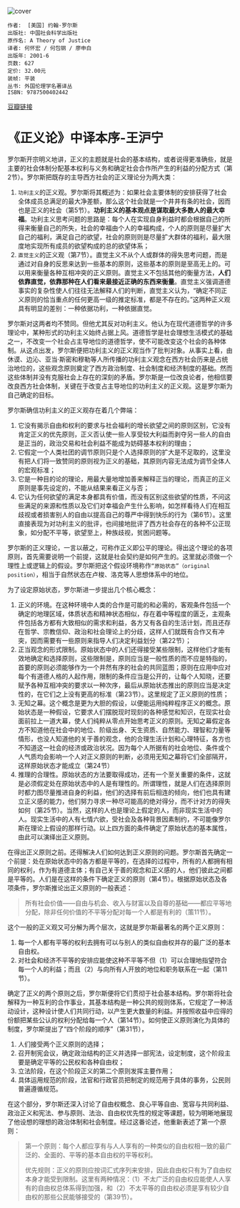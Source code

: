![cover](https://img9.doubanio.com/view/subject/s/public/s1271996.jpg)

    作者:  [美国] 约翰·罗尔斯
    出版社: 中国社会科学出版社
    原作名: A Theory of Justice
    译者: 何怀宏 / 何包钢 / 廖申白
    出版年: 2001-6
    页数: 627
    定价: 32.00元
    装帧: 平装
    丛书: 外国伦理学名著译丛
    ISBN: 9787500402442

[豆瓣链接](https://book.douban.com/subject/1028268/)



# 《正义论》中译本序-王沪宁


罗尔斯开宗明义地讲，正义的主题就是社会的基本结构，或者说得更准确些，就是主要的社会体制分配基本权利与义务和确定社会合作所产生的利益的分配方式（第2节）。罗尔斯把既存的主导西方社会的正义理论分为两大类：
1. `功利主义`的正义观。罗尔斯将其概述为：如果社会主要体制的安排获得了社会全体成员总满足的最大净差额，那么这个社会就是一个井井有条的社会，因而也是正义的社会（第5节）。**功利主义的基本观点是谋取最大多数人的最大幸福**。功利主义思考问题的思路是：每个人在实现自身利益时都会根据自己的所得来衡量自己的所失，社会的幸福由个人的幸福构成，个人的原则是尽量扩大自己的福利，满足自己的欲望，社会的原则则是尽量扩大群体的福利，最大限度地实现所有成员的欲望构成的总的欲望体系；
2. `直觉主义`的正义观（第7节）。直觉主义不从个人或群体的得失思考问题，而是通过对自身的反思来达到一些基本的原则，这些基本的原则是至高无上的。可以用来衡量各种互相冲突的正义原则。直觉主义不包括其他的衡量方法，**人们依靠直觉，依靠那种在人们看来最接近正确的东西来衡量**。直觉主义强调道德事实的复杂性使人们往往无法解释人们的判断，直觉主义认为，“确定不同正义原则的恰当重点的任何更高一级的推定标准，都是不存在的。”这两种正义观具有明显的差别：一种依据功利，一种依据直觉。

罗尔斯对这两者均不赞同。但他尤其反对功利主义。他认为在现代道德哲学的许多理论中，某种形式的功利主义始终占据上风。道德哲学是社会理想生活模式的基础之一，不改变一个社会占主导地位的道德哲学，使不可能改变这个社会的各种体制。从这点出发，罗尔斯便把功利主义的正义观当作了批判对象。从事实上看，由休谟、边沁、亚当·斯密和穆勒等人所传播的功利主义观念在西方社会历来是占统治地位的，这些观念原则奠定了西方政治制度、社会制度和经济制度的基础。然而这些体制并没有克服社会上存在的深刻的矛盾。罗尔斯是一位改良论者，他相信要改良西方社会体制，关键在于改变占主导地位的功利主义的正义观。这是罗尔斯为自己确定的目标。

罗尔斯确信功利主义的正义观存在着几个弊端：

1. 它没有揭示自由和权利的要求与社会福利的增长欲望之间的原则区别，它没有肯定正义的优先原则，正义否认使一些人享受较大利益而剥夺另一些人的自由是正当的，政治交易和社会利益不能成为妨碍基本权利的理由；
2. 它假定一个人类社团的调节原则只是个人选择原则的扩大是不足取的，这里没有把人们将一致赞同的原则视为正义的基础，其原则内容无法成为调节全体人的宏观标准；
3. 它是一种目的论的理论，用最大量地增加善来解释正当的理论，而真正的正义原则是事先设定的，不能从结果来看正义与否；
4. 它认为任何欲望的满足本身都具有价值，而没有区别这些欲望的性质，不问这些满足的来源和性质以及它们对幸福会产生什么影响，如怎样看待人们在相互歧视或者损害别人的自由以提高自己的尊严中得到快乐的行为（第6节）。这里直接表现为对功利主义的批评，也间接地批评了西方社会存在的各种不公正现象，如分配不平等，欲望至上，种族歧视，贫困问题等。

罗尔斯的正义理论，一言以蔽之，可称作正义即公平的理论。得出这个理论的各项原则，首先需要说明一个前提，这就是社会契约是如何产生的。这里就必须做一个理性上或逻辑上的假设。罗尔斯把这个假设环境称作`“原始状态”（original position）`，相当于自然状态在卢梭、洛克等人思想体系中的地位。

为了设定原始状态，罗尔斯进一步提出几个核心概念：

1. 正义的环境。在这种环境中人类的合作是可能的和必需的，客观条件包括一个确定的地理区域，体质状态和精神状态相似，存在着中等程度的匮乏，主观条件包括各方都有大致相似的需求和利益，各方又有各自的生活计划，而且还存在哲学、宗教信仰、政治和社会理论上的分歧，这样人们就既有合作又有冲突，因而需要有一些原则来指导人们决定利益划分（第22节）；
2. 正当观念的形式限制。原始状态中的人们还得接受某些限制，这样他们才能有效地确定和选择原则，这些限制是，原则应当是一般性质的而不应是特指的，首要的原则必须能够作为一个井然有序的社会的共同蓝图；原则在应用中应对每个有道德人格的人起作用，限制的条件应当是公开的，让每个人知晓，还要赋予各种互相冲突的要求以一种次序，最后从原始状态推出的原则应当是决定性的，在它们之上没有更高的标准（第23节）。这里规定了正义原则的性质；
3. 无知之幕。这个概念是更为大胆的假设，以便能运用纯粹程序正义的概念。原始状态是一种假设，它要求人们摆脱现时现刻的各种感觉和知识，在现实社会面前拉上一道大幕，使人们纯粹从零点开始思考正义的原则。无知之幕假定各方不知道他在社会中的地位、阶级出身、天生资质、自然能力、理智和力量等情形，也没人知道他的关于善的观念，他的合理生活计划和心理特征，各方也不知道这一社会的经济或政治状况。因为每个人所据有的社会地位、条件或个人气质均会影响一个人对正义原则的判断，必须用无知之幕将它们全部隔开，这样原始状态才能成立（第24节）
4. 推理的合理性。原始状态的方法要取得成功，还有一个至关重要的条件，这就是必须假定处在原始状态中的人是有理性的。所谓理性，就是人们在选择原则时都力图尽量推进自身的利益，他们的选择有前后相连的倾向，他们也具有建立正义感的能力，他们努力寻求一种尽可能高的绝对得分，而不计对方的得失如何（第25节）。当然，这样的人也是理论上假定的人，而非现实生活中的人。现实生活中的人有七情六欲，受社会及各种背景因素制约，不可能像罗尔斯在理论上假设的那样行动。以上四方面的条件确定了原始状态的基本属性，由此可以演绎出正义原则。

在得出正义原则之前。还得解决人们如何达到正义原则的问题。罗尔斯首先确定一个前提：处在原始状态中的各方都是平等的，在选择的过程中，所有的人都拥有相同的权利，作为有道德主体；有自己关于善的观念和正义感的人，他们彼此之间都是平等的。人们是在这样的条件下确定正义的原则（第4节）。根据原始状态及各项条件，罗尔斯推论出正义原则的一般表述：

>所有社会价值——自由与机会、收入与财富以及自尊的基础——都应平等地分配，除非任何价值的不平等分配对每一个人都是有利的（策11节）。

这个一般的正义观又可分解为两个层次，这就是罗尔斯最著名的两个正义原则：

1. 每一个人都有平等的权利去拥有可以与别人的类似自由权并存的最广泛的基本自由权。
1. 对社会和经济不平等的安排应能使这种不平等不但（1）可以合理地指望符合每一个人的利益；而且（2）与向所有人开放的地位和职务联系在一起（第11节）。

确定了正义的两个原则之后，罗尔斯便将它们贯彻于社会基本结构。罗尔斯将社会解释为一种互利的合作事业，其基本结构是一种公共的规则体系，它规定了一种活动设计，这种设计使人们共同行动，以产生更大数量的利益。并按照收益中应得的份额把某些公认的权利分配给每一个人（第14节）。如何使正义原则演化为具体的制度，罗尔斯提出了“四个阶段的顺序”（第31节），

1. 人们接受两个正义原则的选择；
2. 召开制宪会议，确定政治结构的正义并选择一部宪法，设定制度，这个阶段主要是确定平等的公民权和各种自由权；
3. 立法阶段，在这个阶段正义的第二个原则发挥主要作用；
4. 具体运用规范的阶段，法官和行政官员把制定的规范用于具体的事务，公民则普遍遵循规范。
 
在这个部分，罗尔斯还深入讨论了自由权概念、良心平等自由、宽容与共同利益、政治正义和宪法、参与原则、法治、自由权优先性的规定等课题，较为明晰地展现了他设想的理想的政治体制和社会制度。经过这番论述，他重新表述了第一个原则：

>第一个原则：每个人都应享有与人人享有的一种类似的自由权相一致的最广泛的、全面的、平等的基本自由权的平等权利。
>
>优先规则：正义的原则应按词汇式序列来安排，因此自由权只有为了自由权本身才能受到限制。这里有两种情况：（1）不太广泛的自由权应能使人人享有的自由权总体系得到加强，和（2）不太平等的自由权必须是享有较少自由权的那些公民能够接受的（第39节）。
































